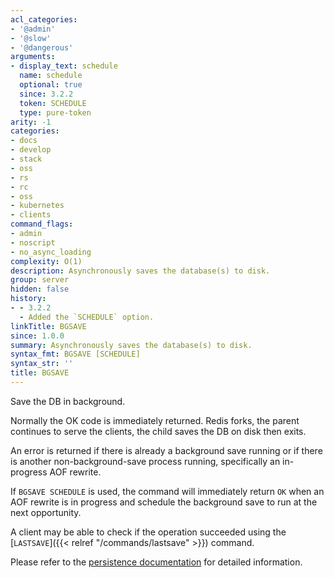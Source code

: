 ```yaml
---
acl_categories:
- '@admin'
- '@slow'
- '@dangerous'
arguments:
- display_text: schedule
  name: schedule
  optional: true
  since: 3.2.2
  token: SCHEDULE
  type: pure-token
arity: -1
categories:
- docs
- develop
- stack
- oss
- rs
- rc
- oss
- kubernetes
- clients
command_flags:
- admin
- noscript
- no_async_loading
complexity: O(1)
description: Asynchronously saves the database(s) to disk.
group: server
hidden: false
history:
- - 3.2.2
  - Added the `SCHEDULE` option.
linkTitle: BGSAVE
since: 1.0.0
summary: Asynchronously saves the database(s) to disk.
syntax_fmt: BGSAVE [SCHEDULE]
syntax_str: ''
title: BGSAVE
---
```

Save the DB in background.

Normally the OK code is immediately returned.
Redis forks, the parent continues to serve the clients, the child saves the DB
on disk then exits.

An error is returned if there is already a background save running or if there
is another non-background-save process running, specifically an in-progress AOF
rewrite.

If `BGSAVE SCHEDULE` is used, the command will immediately return `OK` when an
AOF rewrite is in progress and schedule the background save to run at the next
opportunity.

A client may be able to check if the operation succeeded using the [`LASTSAVE`]({{< relref "/commands/lastsave" >}})
command.

Please refer to the [persistence documentation][tp] for detailed information.

[tp]: /topics/persistence

